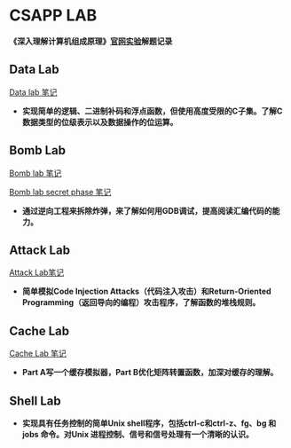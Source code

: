 # CSAPP LAB
**《深入理解计算机组成原理》[官网实验](https://csapp.cs.cmu.edu/3e/labs.html)解题记录**

## Data Lab

[Data lab 笔记](https://blog.csdn.net/lyy42995004/article/details/143909490)

- **实现简单的逻辑、二进制补码和浮点函数，但使用高度受限的C子集。了解C数据类型的位级表示以及数据操作的位运算。**

## Bomb Lab

[Bomb lab 笔记](https://blog.csdn.net/lyy42995004/article/details/143990080)

[Bomb lab secret phase 笔记](https://blog.csdn.net/lyy42995004/article/details/143995121)

- **通过逆向工程来拆除炸弹，来了解如何用GDB调试，提高阅读汇编代码的能力。**

## Attack Lab

[Attack Lab笔记](https://blog.csdn.net/lyy42995004/article/details/144042075)

- **简单模拟Code Injection Attacks（代码注入攻击）和Return-Oriented Programming（返回导向的编程）攻击程序，了解函数的堆栈规则。**

## Cache Lab

[Cache Lab 笔记](https://blog.csdn.net/lyy42995004/article/details/144071154)

- **Part A写一个缓存模拟器，Part B优化矩阵转置函数，加深对缓存的理解。**

## Shell Lab

[]()

- **实现具有任务控制的简单Unix shell程序，包括ctrl-c和ctrl-z、fg、bg 和 jobs 命令。对Unix 进程控制、信号和信号处理有一个清晰的认识。**